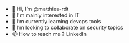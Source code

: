 - 👋 Hi, I’m @matthieu-rdt
- 👀 I'm mainly interested in IT 
- 🌱 I’m currently learning devops tools
- 💞️ I’m looking to collaborate on security topics
- 📫 How to reach me ? LinkedIn

<!---
matthieu-rdt/matthieu-rdt is a ✨ special ✨ repository because its `README.md` (this file) appears on your GitHub profile.
You can click the Preview link to take a look at your changes.
--->
